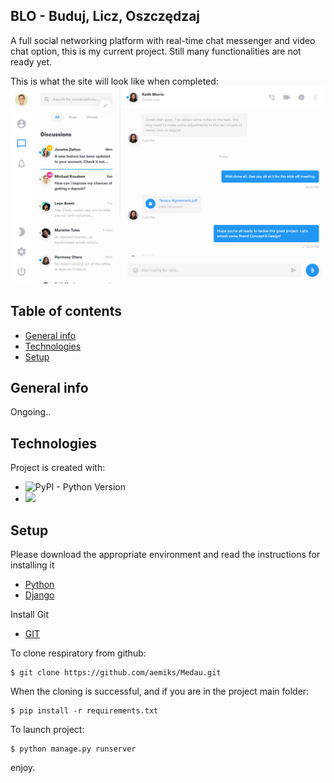 
## BLO - Buduj, Licz, Oszczędzaj
A full social networking platform with real-time chat messenger
and video chat option, this is my current project.
Still many functionalities are not ready yet.

This is what the site will look like when completed:
![](static/img/medau_last_ver.png)



## Table of contents
* [General info](#general-info)
* [Technologies](#technologies)
* [Setup](#setup)

## General info

Ongoing..


## Technologies
Project is created with:
* ![PyPI - Python Version](https://img.shields.io/pypi/pyversions/Django)
* ![](https://img.shields.io/badge/django%20version-4.0.0-blue)

	
## Setup

Please download the appropriate environment and read the instructions for installing it
* [Python](https://www.python.org/downloads/)
* [Django](https://docs.djangoproject.com/en/3.2/topics/install/)

Install Git
* [GIT](https://git-scm.com/book/en/v2/Getting-Started-Installing-Git)

To clone respiratory from github:
```
$ git clone https://github.com/aemiks/Medau.git

```
When the cloning is successful, and if you are in the project main folder:
```
$ pip install -r requirements.txt

```

To launch project:
```
$ python manage.py runserver

```

enjoy.